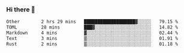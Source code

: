 ### Hi there 👋

<!--
**WShiBin/WShiBin** is a ✨ _special_ ✨ repository because its `README.md` (this file) appears on your GitHub profile.

Here are some ideas to get you started:

- 🔭 I’m currently working on ...
- 🌱 I’m currently learning ...
- 👯 I’m looking to collaborate on ...
- 🤔 I’m looking for help with ...
- 💬 Ask me about ...
- 📫 How to reach me: ...
- 😄 Pronouns: ...
- ⚡ Fun fact: ...
-->

<!--START_SECTION:waka-->

```txt
Other        2 hrs 29 mins   ███████████████████▓░░░░░   79.15 %
TOML         28 mins         ███▓░░░░░░░░░░░░░░░░░░░░░   14.82 %
Markdown     4 mins          ▓░░░░░░░░░░░░░░░░░░░░░░░░   02.44 %
Text         3 mins          ▒░░░░░░░░░░░░░░░░░░░░░░░░   01.91 %
Rust         2 mins          ▒░░░░░░░░░░░░░░░░░░░░░░░░   01.18 %
```

<!--END_SECTION:waka-->
